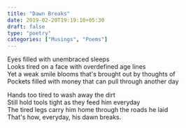 ```yaml
---
title: "Dawn Breaks"
date: 2019-02-20T19:19:10+05:30
draft: false
type: "poetry"
categories: ["Musings", "Poems"]
---
```


Eyes filled with unembraced sleeps  
Looks tired on a face with overdefined age lines  
Yet a weak smile blooms that's brought out by thoughts of  
Pockets filled with money that can pull through another day  

Hands too tired to wash away the dirt  
Still hold tools tight as they feed him everyday  
The tired legs carry him home through the roads he laid  
That's how, everyday, his dawn breaks.


